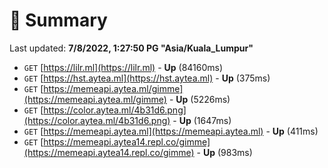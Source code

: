 # 📖 Summary
Last updated: **7/8/2022, 1:27:50 PG "Asia/Kuala_Lumpur"**

- `GET` [https://lilr.ml](https://lilr.ml) - **Up** (84160ms)
- `GET` [https://hst.aytea.ml](https://hst.aytea.ml) - **Up** (375ms)
- `GET` [https://memeapi.aytea.ml/gimme](https://memeapi.aytea.ml/gimme) - **Up** (5226ms)
- `GET` [https://color.aytea.ml/4b31d6.png](https://color.aytea.ml/4b31d6.png) - **Up** (1647ms)
- `GET` [https://memeapi.aytea.ml](https://memeapi.aytea.ml) - **Up** (411ms)
- `GET` [https://memeapi.aytea14.repl.co/gimme](https://memeapi.aytea14.repl.co/gimme) - **Up** (983ms)
